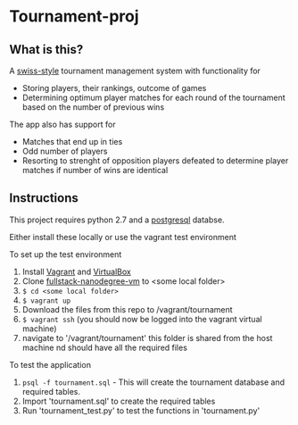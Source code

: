 # Tournament-proj

## What is this?
A [swiss-style]() tournament management system with functionality for

 - Storing players, their rankings, outcome of games
 - Determining optimum player matches for each round of the tournament based on the number of previous wins

The app also has support for
  
  - Matches that end up in ties
  - Odd number of players
  - Resorting to strenght of opposition players defeated to determine player matches if number of wins are identical 

## Instructions
This project requires python 2.7 and a [postgresql](http://www.postgresql.org/) databse.

Either install these locally or use the vagrant test environment

To set up the test environment 

1. Install [Vagrant](https://www.vagrantup.com/) and [VirtualBox](https://www.virtualbox.org/)
1. Clone [fullstack-nanodegree-vm](https://github.com/udacity/fullstack-nanodegree-vm) to \<some local folder\>
1. `$ cd <some local folder>`
1. `$ vagrant up`
1. Download the files from this repo to <some local folder>/vagrant/tournament
1. `$ vagrant ssh` (you should now be logged into the vagrant virtual machine)
1. navigate to '/vagrant/tournament' this folder is shared from the host machine nd should have all the required files


To test the application

1. `psql -f tournament.sql` - This will create the tournament database and required tables.
1. Import 'tournament.sql' to create the required tables 
1. Run 'tournament_test.py' to test the functions in 'tournament.py'
